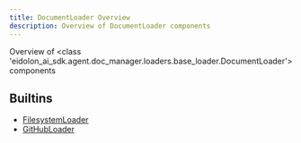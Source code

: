 ```yaml
---
title: DocumentLoader Overview
description: Overview of DocumentLoader components
---
```

Overview of <class 'eidolon_ai_sdk.agent.doc_manager.loaders.base_loader.DocumentLoader'> components
## Builtins
* [FilesystemLoader](/docs/components/documentloader/filesystemloader/)
* [GitHubLoader](/docs/components/documentloader/githubloader/)